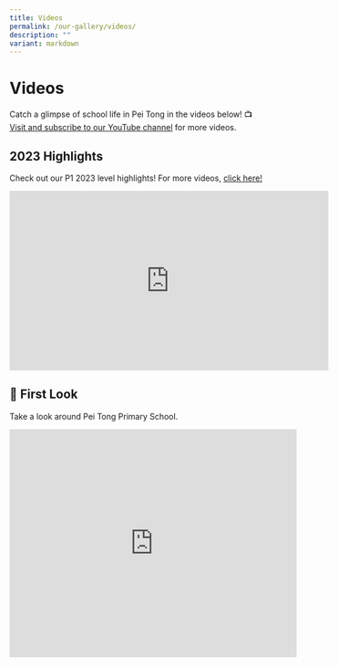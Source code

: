 ```yaml
---
title: Videos
permalink: /our-gallery/videos/
description: ""
variant: markdown
---
```

# Videos


Catch a glimpse of school life in Pei Tong in the videos below! 📺  
[Visit and subscribe to our YouTube channel](https://www.youtube.com/channel/UCUOCuOaW2sn0A5jTdkHlr7g)&nbsp;for more videos.&nbsp;  

## 2023 Highlights

Check out our P1 2023 level highlights! For more videos, [click here!](https://www.youtube.com/watch?v=B5RjeFjznP0&amp;list=PLMqAnzSGDRwyCSxok-hJAhUXkf_LAOEhb&amp;ab_channel=PeiTongPrimarySchool) 

<iframe allowfullscreen="" allow="accelerometer; autoplay; clipboard-write; encrypted-media; gyroscope; picture-in-picture; web-share" frameborder="0" title="YouTube video player" src="https://www.youtube.com/embed/B5RjeFjznP0?si=1MAlEU8h1IVbKUGO" height="315" width="560"></iframe>


## 👀 First Look


Take a look around Pei Tong Primary School.


<iframe width="100%" height="400" src="https://www.youtube.com/embed/Don7ZQ-2gwI" title="Pei Tong - First Look" frameborder="0" allow="accelerometer; autoplay; clipboard-write; encrypted-media; gyroscope; picture-in-picture; web-share" allowfullscreen=""></iframe>